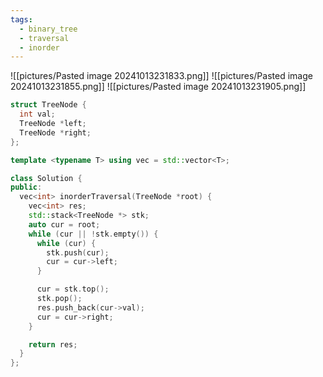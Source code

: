 ```yaml
---
tags:
  - binary_tree
  - traversal
  - inorder
---
```

![[pictures/Pasted image 20241013231833.png]]
![[pictures/Pasted image 20241013231855.png]]
![[pictures/Pasted image 20241013231905.png]]



```c++
struct TreeNode {
  int val;
  TreeNode *left;
  TreeNode *right;
};

template <typename T> using vec = std::vector<T>;

class Solution {
public:
  vec<int> inorderTraversal(TreeNode *root) {
    vec<int> res;
    std::stack<TreeNode *> stk;
    auto cur = root;
    while (cur || !stk.empty()) {
      while (cur) {
        stk.push(cur);
        cur = cur->left;
      }

      cur = stk.top();
      stk.pop();
      res.push_back(cur->val);
      cur = cur->right;
    }

    return res;
  }
};
```